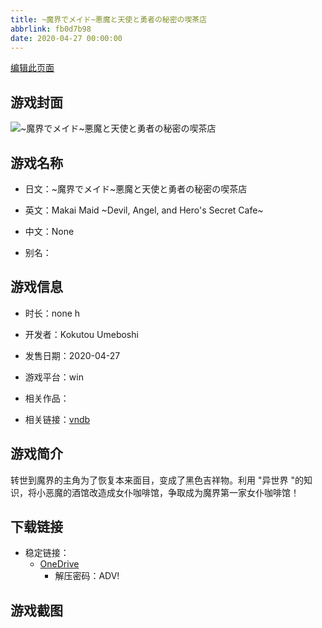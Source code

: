 ```yaml
---
title: ~魔界でメイド~悪魔と天使と勇者の秘密の喫茶店
abbrlink: fb0d7b98
date: 2020-04-27 00:00:00
---
```

[编辑此页面](https://github.com/ACG-3/ADV3-source/blob/main/source/_posts/games/~%E9%AD%94%E7%95%8C%E3%81%A7%E3%83%A1%E3%82%A4%E3%83%89~%E6%82%AA%E9%AD%94%E3%81%A8%E5%A4%A9%E4%BD%BF%E3%81%A8%E5%8B%87%E8%80%85%E3%81%AE%E7%A7%98%E5%AF%86%E3%81%AE%E5%96%AB%E8%8C%B6%E5%BA%97.md)

## 游戏封面

![~魔界でメイド~悪魔と天使と勇者の秘密の喫茶店](https://pan.timero.xyz/onedrive/img_lib_001/~%E9%AD%94%E7%95%8C%E3%81%A7%E3%83%A1%E3%82%A4%E3%83%89~%E6%82%AA%E9%AD%94%E3%81%A8%E5%A4%A9%E4%BD%BF%E3%81%A8%E5%8B%87%E8%80%85%E3%81%AE%E7%A7%98%E5%AF%86%E3%81%AE%E5%96%AB%E8%8C%B6%E5%BA%97_cover.avif)


## 游戏名称

- 日文：~魔界でメイド~悪魔と天使と勇者の秘密の喫茶店
- 英文：Makai Maid ~Devil, Angel, and Hero's Secret Cafe~
- 中文：None

- 别名：


## 游戏信息

- 时长：none h
- 开发者：Kokutou Umeboshi
- 发售日期：2020-04-27
- 游戏平台：win
- 相关作品：

- 相关链接：[vndb](https://vndb.org/v30490)


## 游戏简介

转世到魔界的主角为了恢复本来面目，变成了黑色吉祥物。利用 "异世界 "的知识，将小恶魔的酒馆改造成女仆咖啡馆，争取成为魔界第一家女仆咖啡馆！    




## 下载链接

- 稳定链接：    
    - [OneDrive](https://pan.timero.xyz/onedrive/adv_lib_001/~%E9%AD%94%E7%95%8C%E3%81%A7%E3%83%A1%E3%82%A4%E3%83%89~%E6%82%AA%E9%AD%94%E3%81%A8%E5%A4%A9%E4%BD%BF%E3%81%A8%E5%8B%87%E8%80%85%E3%81%AE%E7%A7%98%E5%AF%86%E3%81%AE%E5%96%AB%E8%8C%B6%E5%BA%97)
        - 解压密码：ADV!



## 游戏截图


